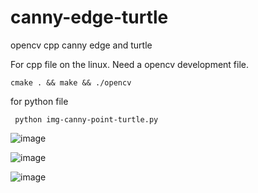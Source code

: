 # canny-edge-turtle
opencv cpp canny edge and turtle

For cpp file on the linux. 
Need a opencv development file.

`cmake . && make && ./opencv`


for python file 

` python img-canny-point-turtle.py`

![image](https://user-images.githubusercontent.com/49458946/130325961-e345a18e-efff-4812-bf92-3640b359601d.png)





![image](https://user-images.githubusercontent.com/49458946/130326032-6ac25df0-8b1e-4f7f-9276-5a3f08e12fcf.png)

![image](https://user-images.githubusercontent.com/49458946/130325950-411ef3f8-f501-4c4a-9ff5-f25a0602c117.png)
